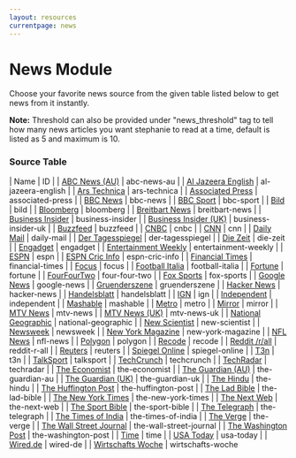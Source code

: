 ```yaml
---
layout: resources
currentpage: news
---
```


# News Module

Choose your favorite news source from the given table listed below to get news from it instantly.

**Note:** Threshold can also be provided under "news_threshold" tag to tell how many news articles you want stephanie to read at a time, default is listed as 5 and maximum is 10.

### Source Table

| Name | ID |
| <a href ="http://www.abc.net.au/news" target="_blank">ABC News (AU)</a> | abc-news-au |
| <a href ="http://www.aljazeera.com" target="_blank">Al Jazeera English</a> | al-jazeera-english |
| <a href ="http://arstechnica.com" target="_blank">Ars Technica</a> | ars-technica |
| <a href ="https://apnews.com/" target="_blank">Associated Press</a> | associated-press |
| <a href ="http://www.bbc.co.uk/news" target="_blank">BBC News</a> | bbc-news |
| <a href ="http://www.bbc.co.uk/sport" target="_blank">BBC Sport</a> | bbc-sport |
| <a href ="http://www.bild.de" target="_blank">Bild</a> | bild |
| <a href ="http://www.bloomberg.com" target="_blank">Bloomberg</a> | bloomberg |
| <a href ="http://www.breitbart.com" target="_blank">Breitbart News</a> | breitbart-news |
| <a href ="http://www.businessinsider.com" target="_blank">Business Insider</a> | business-insider |
| <a href ="http://uk.businessinsider.com" target="_blank">Business Insider (UK)</a> | business-insider-uk |
| <a href ="https://www.buzzfeed.com" target="_blank">Buzzfeed</a> | buzzfeed |
| <a href ="http://www.cnbc.com" target="_blank">CNBC</a> | cnbc |
| <a href ="http://us.cnn.com" target="_blank">CNN</a> | cnn |
| <a href ="http://www.dailymail.co.uk/home/index.html" target="_blank">Daily Mail</a> | daily-mail |
| <a href ="http://www.tagesspiegel.de" target="_blank">Der Tagesspiegel</a> | der-tagesspiegel |
| <a href ="http://www.zeit.de/index" target="_blank">Die Zeit</a> | die-zeit |
| <a href ="https://www.engadget.com" target="_blank">Engadget</a> | engadget |
| <a href ="http://www.ew.com" target="_blank">Entertainment Weekly</a> | entertainment-weekly |
| <a href ="http://espn.go.com" target="_blank">ESPN</a> | espn |
| <a href ="http://www.espncricinfo.com/" target="_blank">ESPN Cric Info</a> | espn-cric-info |
| <a href ="http://www.ft.com/home/uk" target="_blank">Financial Times</a> | financial-times |
| <a href ="http://www.focus.de" target="_blank">Focus</a> | focus |
| <a href ="http://www.football-italia.net" target="_blank">Football Italia</a> | football-italia |
| <a href ="http://fortune.com" target="_blank">Fortune</a> | fortune |
| <a href ="http://www.fourfourtwo.com/news" target="_blank">FourFourTwo</a> | four-four-two |
| <a href ="http://www.foxsports.com" target="_blank">Fox Sports</a> | fox-sports |
| <a href ="https://news.google.co.uk" target="_blank">Google News</a> | google-news |
| <a href ="http://www.gruenderszene.de" target="_blank">Gruenderszene</a> | gruenderszene |
| <a href ="https://news.ycombinator.com" target="_blank">Hacker News</a> | hacker-news |
| <a href ="http://www.handelsblatt.com" target="_blank">Handelsblatt</a> | handelsblatt |
| <a href ="http://www.ign.com" target="_blank">IGN</a> | ign |
| <a href ="http://www.independent.co.uk" target="_blank">Independent</a> | independent |
| <a href ="http://mashable.com" target="_blank">Mashable</a> | mashable |
| <a href ="http://metro.co.uk" target="_blank">Metro</a> | metro |
| <a href ="http://www.mirror.co.uk/" target="_blank">Mirror</a> | mirror |
| <a href ="http://www.mtv.com/news" target="_blank">MTV News</a> | mtv-news |
| <a href ="http://www.mtv.co.uk/news" target="_blank">MTV News (UK)</a> | mtv-news-uk |
| <a href ="http://news.nationalgeographic.com" target="_blank">National Geographic</a> | national-geographic |
| <a href ="https://www.newscientist.com/section/news" target="_blank">New Scientist</a> | new-scientist |
| <a href ="http://www.newsweek.com" target="_blank">Newsweek</a> | newsweek |
| <a href ="http://nymag.com" target="_blank">New York Magazine</a> | new-york-magazine |
| <a href ="http://www.nfl.com/news" target="_blank">NFL News</a> | nfl-news |
| <a href ="http://www.polygon.com" target="_blank">Polygon</a> | polygon |
| <a href ="http://www.recode.net" target="_blank">Recode</a> | recode |
| <a href ="https://www.reddit.com/r/all" target="_blank">Reddit /r/all</a> | reddit-r-all |
| <a href ="http://www.reuters.com" target="_blank">Reuters</a> | reuters |
| <a href ="http://www.spiegel.de" target="_blank">Spiegel Online</a> | spiegel-online |
| <a href ="http://t3n.de" target="_blank">T3n</a> | t3n |
| <a href ="http://talksport.com" target="_blank">TalkSport</a> | talksport |
| <a href ="https://techcrunch.com" target="_blank">TechCrunch</a> | techcrunch |
| <a href ="http://www.techradar.com" target="_blank">TechRadar</a> | techradar |
| <a href ="http://www.economist.com" target="_blank">The Economist</a> | the-economist |
| <a href ="https://www.theguardian.com/au" target="_blank">The Guardian (AU)</a> | the-guardian-au |
| <a href ="https://www.theguardian.com/uk" target="_blank">The Guardian (UK)</a> | the-guardian-uk |
| <a href ="http://www.thehindu.com" target="_blank">The Hindu</a> | the-hindu |
| <a href ="http://www.huffingtonpost.com" target="_blank">The Huffington Post</a> | the-huffington-post |
| <a href ="http://www.theladbible.com" target="_blank">The Lad Bible</a> | the-lad-bible |
| <a href ="http://www.nytimes.com" target="_blank">The New York Times</a> | the-new-york-times |
| <a href ="http://thenextweb.com" target="_blank">The Next Web</a> | the-next-web |
| <a href ="http://www.thesportbible.com" target="_blank">The Sport Bible</a> | the-sport-bible |
| <a href ="http://www.telegraph.co.uk" target="_blank">The Telegraph</a> | the-telegraph |
| <a href ="http://timesofindia.indiatimes.com" target="_blank">The Times of India</a> | the-times-of-india |
| <a href ="http://www.theverge.com" target="_blank">The Verge</a> | the-verge |
| <a href ="http://www.wsj.com" target="_blank">The Wall Street Journal</a> | the-wall-street-journal |
| <a href ="https://www.washingtonpost.com" target="_blank">The Washington Post</a> | the-washington-post |
| <a href ="http://time.com" target="_blank">Time</a> | time |
| <a href ="http://www.usatoday.com/news" target="_blank">USA Today</a> | usa-today |
| <a href ="https://www.wired.de" target="_blank">Wired.de</a> | wired-de |
| <a href ="http://www.wiwo.de" target="_blank">Wirtschafts Woche</a> | wirtschafts-woche
